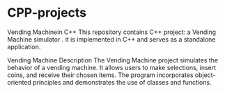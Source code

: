 # CPP-projects

Vending Machinein C++
This repository contains C++ project: a Vending Machine simulator . it is implemented in C++ and serves as a standalone application.

Vending Machine
Description
The Vending Machine project simulates the behavior of a vending machine. It allows users to make selections, insert coins, and receive their chosen items. The program incorporates object-oriented principles and demonstrates the use of classes and functions.


